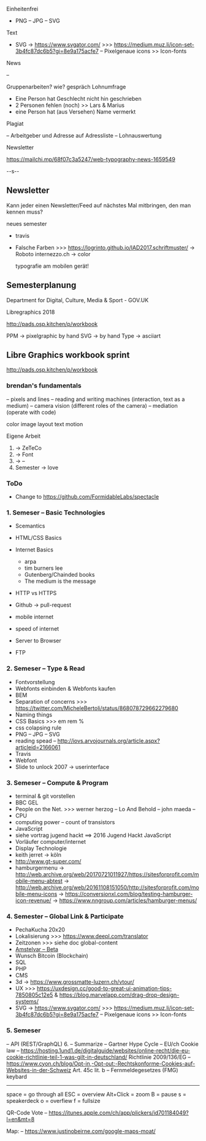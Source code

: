 

Einheitenfrei
* PNG – JPG – SVG

Text


* SVG → https://www.svgator.com/  >>> https://medium.muz.li/icon-set-3b4fc87dc6b5?gi=8e9a175acfe7
– Pixelgenaue icons >> Icon-fonts










News

–

Gruppenarbeiten? wie? gespräch
Lohnumfrage
  * Eine Person hat Geschlecht nicht hin geschrieben
  * 2 Personen fehlen (noch) >> Lars & Marius
  * eine Person hat (aus Versehen) Name vermerkt

Plagiat


– Arbeitgeber und Adresse auf Adressliste
– Lohnauswertung


Newsletter

https://mailchi.mp/68f07c3a5247/web-typography-news-1659549


--s--
## Newsletter

Kann jeder einen Newsletter/Feed auf nächstes Mal mitbringen, den man kennen muss?





neues semester
  - travis

  * Falsche Farben >>>
    https://logrinto.github.io/IAD2017.schriftmuster/  → Roboto
    internezzo.ch → color

    typografie am mobilen gerät!





## Semesterplanung


Department for Digital, Culture, Media & Sport - GOV.UK

Libregraphics 2018




http://pads.osp.kitchen/p/workbook

PPM → pixelgraphic by hand
SVG → by hand
Type → asciiart


## Libre Graphics workbook sprint

http://pads.osp.kitchen/p/workbook

### brendan's fundamentals
– pixels and lines
– reading and writing machines (interaction, text as a medium)
– camera vision (different roles of the camera)
– mediation (operate with code)




color
image
layout
text
motion



Eigene Arbeit
  1. → ZeTeCo
  2. → Font
  3. → –
  4. Semester → love




### ToDo

* Change to https://github.com/FormidableLabs/spectacle

### 1\. Semeser – Basic Technologies

* Scemantics
* HTML/CSS Basics
* Internet Basics

  * arpa
  * tim burners lee
  * Gutenberg/Chainded books
  * The medium is the message

* HTTP vs HTTPS
* Github → pull-request
* mobile internet
* speed of internet
* Server to Browser
* FTP

### 2\. Semeser – Type & Read

* Fontvorstellung
* Webfonts einbinden & Webfonts kaufen
* BEM
* Separation of concerns >>> https://twitter.com/MicheleBertoli/status/868078729662279680
* Naming things
* CSS Basics >>> em rem %
* css colapsing rule
* PNG – JPG – SVG
* reading spead – http://iovs.arvojournals.org/article.aspx?articleid=2166061
* Travis
* Webfont
* Slide to unlock 2007 → userinterface

### 3\. Semeser – Compute & Program


* terminal & git vorstellen
* BBC GEL
* People on the Net. >>> werner herzog – Lo And Behold
  – john maeda
  –
* CPU
* computing power – count of transistors
* JavaScript
* siehe vortrag jugend hackt ==> 2016 Jugend Hackt JavaScript
* Vorläufer computer/internet
* Display Technologie
* keith jerret → köln
* http://www.gt-super.com/
* hamburgermenu
   →  http://web.archive.org/web/20170721011927/https://sitesforprofit.com/mobile-menu-abtest
   →  http://web.archive.org/web/20161108151050/http://sitesforprofit.com/mobile-menu-icons
   →  https://conversionxl.com/blog/testing-hamburger-icon-revenue/
   →  https://www.nngroup.com/articles/hamburger-menus/



### 4\. Semester – Global Link & Participate
* PechaKucha 20x20
* Lokalisierung >>> https://www.deepl.com/translator
* Zeitzonen >>> siehe doc global-content
* [Amstelvar – Beta](https://github.com/TypeNetwork/Amstelvar)
* Wunsch Bitcoin (Blockchain)
* SQL
* PHP
* CMS
* 3d → https://www.grossmatte-luzern.ch/vtour/
* UX >>> https://uxdesign.cc/good-to-great-ui-animation-tips-7850805c12e5 & https://blog.marvelapp.com/drag-drop-design-systems/
* SVG → https://www.svgator.com/  >>> https://medium.muz.li/icon-set-3b4fc87dc6b5?gi=8e9a175acfe7
– Pixelgenaue icons >> Icon-fonts

### 5\. Semeser

– API (REST/GraphQL) 6.
– Summarize
– Gartner Hype Cycle
– EU/ch Cookie law
– https://hosting.1und1.de/digitalguide/websites/online-recht/die-eu-cookie-richtlinie-teil-1-was-gilt-in-deutschland/
Richtlinie 2009/136/EG
– https://www.cyon.ch/blog/Opt-in,-Opt-out:-Rechtskonforme-Cookies-auf-Websites-in-der-Schweiz
Art. 45c lit. b – Fernmeldegesetzes (FMG)
keybard

---

space = go through all
ESC = overview
Alt+Click = zoom
B = pause
s = speakerdeck
o = overfiew
f = fullsize

QR-Code Vote
– https://itunes.apple.com/ch/app/plickers/id701184049?l=en&mt=8

Map:
– https://www.justinobeirne.com/google-maps-moat/
